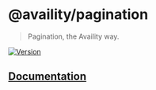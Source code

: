 # @availity/pagination

> Pagination, the Availity way.

[![Version](https://img.shields.io/npm/v/@availity/pagination.svg?style=for-the-badge)](https://www.npmjs.com/package/@availity/pagination)

## [Documentation](https://availity.github.io/availity-react/components/pagination/index)
